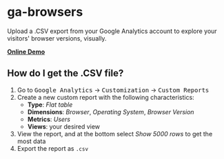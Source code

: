# ga-browsers

Upload a .CSV export from your Google Analytics account to explore your visitors' browser versions, visually.

[__Online Demo__](https://danburzo.github.io/ga-browsers)

## How do I get the .CSV file?

1. Go to <kbd>Google Analytics</kbd> → <kbd>Customization</kbd> → <kbd>Custom Reports</kbd>
2. Create a new custom report with the following characteristics:
	* __Type__: _Flat table_
	* __Dimensions__: _Browser_, _Operating System_, _Browser Version_
	* __Metrics__: _Users_
	* __Views__: your desired view
3. View the report, and at the bottom select _Show 5000 rows_ to get the most data
4. Export the report as `.csv`
